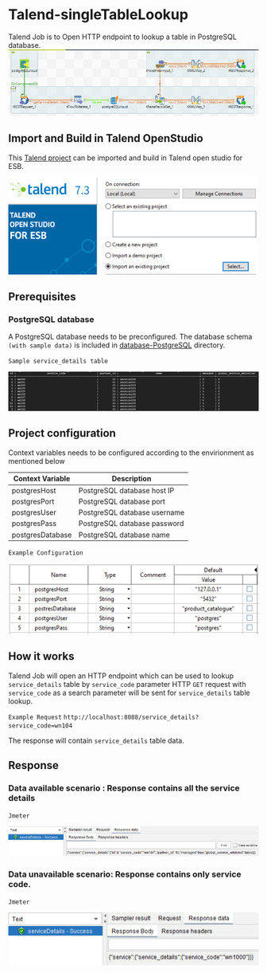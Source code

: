 # Talend-singleTableLookup
Talend Job is to Open HTTP endpoint to lookup a table in PostgreSQL database.
![alttext](./images/TalendJob.PNG?raw=true)


## Import and Build in Talend OpenStudio
This [Talend project](./POSTGRESQL_LOOKUP_SINGLE_TABLE) can be imported and build in Talend open studio for ESB.

![alttext](./images/ImportProject.PNG?raw=true)

## Prerequisites

### PostgreSQL database
A PostgreSQL database needs to be preconfigured. The database schema `(with sample data)` is included in [database-PostgreSQL](./database-PostgreSQL) directory.

`Sample service_details table`

![alttext](./images/postgres-ServiceDetails-table.PNG?raw=true)


## Project configuration

Context variables needs to be configured according to the envirionment as mentioned below

| Context Variable | Description  |
--- | ---
| postgresHost | PostgreSQL database host IP| 
| postgresPort | PostgreSQL database port| 
| postgresUser | PostgreSQL database username| 
| postgresPass | PostgreSQL database password| 
| postgresDatabase | PostgreSQL database name| 

`Example Configuration`

![alttext](./images/Talend-Context-Var.PNG?raw=true)

## How it works
Talend Job will open an HTTP endpoint which can be used to lookup `service_details` table by `service_code` parameter
HTTP `GET` request with `service_code` as a search parameter will be sent for `service_details` table lookup.

`Example Request`
`http://localhost:8088/service_details?service_code=wn104`

The response will contain `service_details` table data.

## Response

### Data available scenario : Response contains all the service details
`Jmeter`

![alttext](./images/Jmeter-success_resp.PNG?raw=true)

### Data unavailable scenario: Response contains only service code.
`Jmeter`

![alttext](./images/Jmeter-unsuccess_resp.PNG?raw=true)
